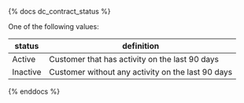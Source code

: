 {% docs dc_contract_status %}

One of the following values: 

| status         | definition                                       |
|----------------|--------------------------------------------------|
| Active         | Customer that has activity on the last 90 days   |
| Inactive       | Customer without any activity on the last 90 days|

{% enddocs %}


